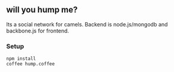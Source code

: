 will you hump me?
----

Its a social network for camels. Backend is node.js/mongodb and backbone.js for frontend.

### Setup

    npm install
    coffee hump.coffee

